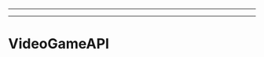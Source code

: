----------------------------------------------------------------------------
-------------------------------------------------------
# VideoGameAPI
